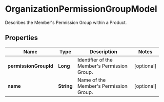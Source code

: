 

# OrganizationPermissionGroupModel

Describes the Member's Permission Group within a Product.

## Properties

| Name | Type | Description | Notes |
|------------ | ------------- | ------------- | -------------|
|**permissionGroupId** | **Long** | Identifier of the Member&#39;s Permission Group. |  [optional] |
|**name** | **String** | Name of the Member&#39;s Permission Group. |  [optional] |



